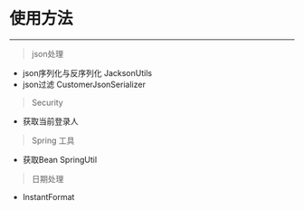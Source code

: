 # 使用方法
- - -
> json处理
* json序列化与反序列化 JacksonUtils
* json过滤 CustomerJsonSerializer

> Security
* 获取当前登录人

> Spring 工具
* 获取Bean SpringUtil

> 日期处理
* InstantFormat